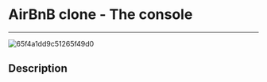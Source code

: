 <h1>  AirBnB clone - The console </h1>

<hr />

![65f4a1dd9c51265f49d0](https://github.com/SohailPro12/AirBnB_clone/assets/131702341/a8b07f57-96ce-4b93-a259-5fcf9bfccaf2)

<h2> Description </h2>

